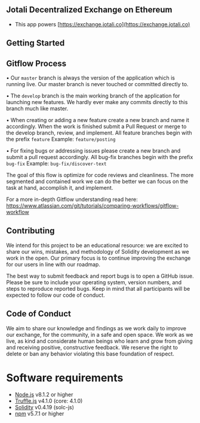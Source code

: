 ## Jotali Decentralized Exchange on Ethereum
+ This app powers [https://exchange.jotali.co](https://exchange.jotali.co)

## Getting Started

## Gitflow Process

• Our `master` branch is always the version of the application which is running live. Our master branch is never touched or committed directly to.

• The `develop` branch is the main working branch of the application for launching new features. We hardly ever make any commits directly to this branch much like master.

• When creating or adding a new feature create a new branch and name it accordingly. When the work is finished submit a Pull Request or merge to the develop branch, review, and implement. All feature branches begin with the prefix `feature` 
Example: `feature/posting`


• For fixing bugs or addressing issues please create a new branch and submit a pull request accordingly. All bug-fix branches begin with the prefix `bug-fix`
Example: `bug-fix/discover-text`

The goal of this flow is optimize for code reviews and cleanliness. The more segmented and contained work we can do the better we can focus on the task at hand, accomplish it, and implement.

For a more in-depth Gitflow understanding read here: https://www.atlassian.com/git/tutorials/comparing-workflows/gitflow-workflow

## Contributing
We intend for this project to be an educational resource: we are excited to share our wins, mistakes, and methodology of Solidity development as we work in the open. Our primary focus is to continue improving the exchange for our users in line with our roadmap.

The best way to submit feedback and report bugs is to open a GitHub issue. Please be sure to include your operating system, version numbers, and steps to reproduce reported bugs. Keep in mind that all participants will be expected to follow our code of conduct.

## Code of Conduct
We aim to share our knowledge and findings as we work daily to improve our exchange, for the community, in a safe and open space. We work as we live, as kind and considerate human beings who learn and grow from giving and receiving positive, constructive feedback. We reserve the right to delete or ban any behavior violating this base foundation of respect.

# Software requirements
+ [Node.js](https://nodejs.org/en/) v8.1.2 or higher
+ [Truffle.js](http://truffleframework.com/) v4.1.0 (core: 4.1.0)
+ [Solidity](http://solidity.readthedocs.io/en/develop/installing-solidity.html) v0.4.19 (solc-js)
+ [npm](https://www.npmjs.com/) v5.7.1 or higher
